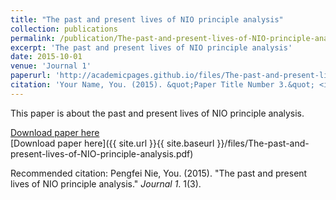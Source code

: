 ```yaml
---
title: "The past and present lives of NIO principle analysis"
collection: publications
permalink: /publication/The-past-and-present-lives-of-NIO-principle-analysis
excerpt: 'The past and present lives of NIO principle analysis'
date: 2015-10-01
venue: 'Journal 1'
paperurl: 'http://academicpages.github.io/files/The-past-and-present-lives-of-NIO-principle-analysis.pdf'
citation: 'Your Name, You. (2015). &quot;Paper Title Number 3.&quot; <i>Journal 1</i>. 1(3).'
---
```

This paper is about the past and present lives of NIO principle analysis.


[Download paper here](http://pengfeinie.github.io/files/The-past-and-present-lives-of-NIO-principle-analysis.pdf) <br/>
[Download paper here]({{ site.url }}{{ site.baseurl }}/files/The-past-and-present-lives-of-NIO-principle-analysis.pdf)

Recommended citation: Pengfei Nie, You. (2015). "The past and present lives of NIO principle analysis." <i>Journal 1</i>. 1(3).